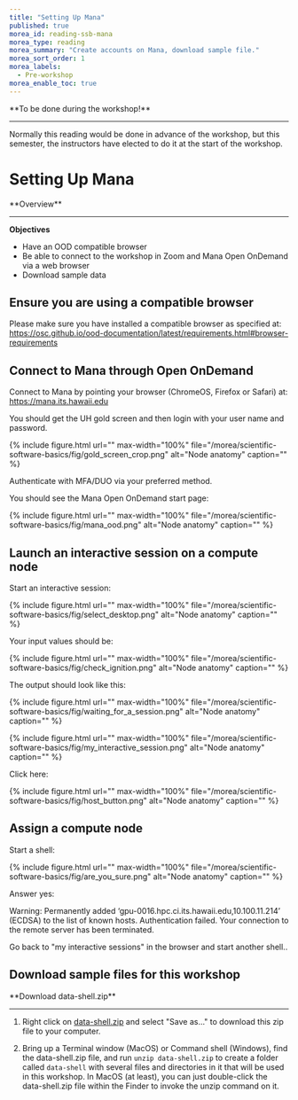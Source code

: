 ```yaml
---
title: "Setting Up Mana"
published: true
morea_id: reading-ssb-mana
morea_type: reading
morea_summary: "Create accounts on Mana, download sample file."
morea_sort_order: 1
morea_labels:
  - Pre-workshop
morea_enable_toc: true
---
```




<div class="alert alert-danger mt-3" role="alert" markdown="1">
<i class="fa-solid fa-circle-exclamation fa-xl"></i> **To be done during the workshop!**
<hr/>
Normally this reading would be done in advance of the workshop, but this semester, the instructors have elected to do it at the start of the workshop.

</div>

# Setting Up Mana

<div class="alert alert-success mt-3" role="alert" markdown="1">
<i class="fa-solid fa-globe fa-xl"></i> **Overview**
<hr/>

**Objectives**
  * Have an OOD compatible browser
  * Be able to connect to the workshop in Zoom and Mana Open OnDemand via a web browser
  * Download sample data
</div>

## Ensure you are using a compatible browser

Please make sure you have installed a compatible browser as specified at: <https://osc.github.io/ood-documentation/latest/requirements.html#browser-requirements>

## Connect to Mana through Open OnDemand

Connect to Mana by pointing your browser (ChromeOS, Firefox or Safari) at: <https://mana.its.hawaii.edu>

You should get the UH gold screen and then login with your user name and password.

{% include figure.html url="" max-width="100%" file="/morea/scientific-software-basics/fig/gold_screen_crop.png" alt="Node anatomy" caption="" %}

Authenticate with MFA/DUO via your preferred method.

You should see the Mana Open OnDemand start page:

{% include figure.html url="" max-width="100%" file="/morea/scientific-software-basics/fig/mana_ood.png" alt="Node anatomy" caption="" %}

## Launch an interactive session on a compute node

Start an interactive session:

{% include figure.html url="" max-width="100%" file="/morea/scientific-software-basics/fig/select_desktop.png" alt="Node anatomy" caption="" %}

Your input values should be:

{% include figure.html url="" max-width="100%" file="/morea/scientific-software-basics/fig/check_ignition.png" alt="Node anatomy" caption="" %}

The output should look like this:

{% include figure.html url="" max-width="100%" file="/morea/scientific-software-basics/fig/waiting_for_a_session.png" alt="Node anatomy" caption="" %}

{% include figure.html url="" max-width="100%" file="/morea/scientific-software-basics/fig/my_interactive_session.png" alt="Node anatomy" caption="" %}

Click here:

{% include figure.html url="" max-width="100%" file="/morea/scientific-software-basics/fig/host_button.png" alt="Node anatomy" caption="" %}

## Assign a compute node

Start a shell:

{% include figure.html url="" max-width="100%" file="/morea/scientific-software-basics/fig/are_you_sure.png" alt="Node anatomy" caption="" %}

Answer yes:

Warning: Permanently added ‘gpu-0016.hpc.ci.its.hawaii.edu,10.100.11.214’ (ECDSA) to the list of known hosts. Authentication failed. Your connection to the remote server has been terminated.

Go back to "my interactive sessions" in the browser and start another shell..

## Download sample files for this workshop

<div class="alert alert-secondary" role="alert" markdown="1">
<i class="fa-solid fa-user-pen fa-xl"></i>  **Download data-shell.zip**
<hr/>

1. Right click on [data-shell.zip](/morea/scientific-software-basics/data/data-shell.zip) and select "Save as..." to download this zip file to your computer.

2. Bring up a Terminal window (MacOS) or Command shell (Windows), find the data-shell.zip file, and run `unzip data-shell.zip` to create a folder called `data-shell` with several files and directories in it that will be used in this workshop. In MacOS (at least), you can just double-click the data-shell.zip file within the Finder to invoke the unzip command on it.  
</div>
